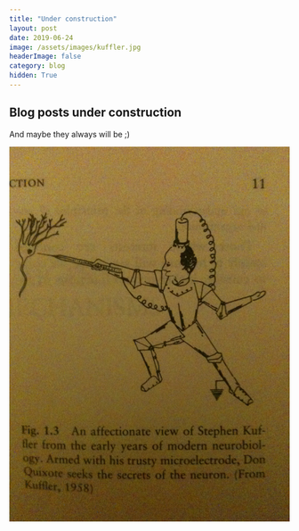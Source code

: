 ```yaml
---
title: "Under construction"
layout: post
date: 2019-06-24 
image: /assets/images/kuffler.jpg
headerImage: false
category: blog
hidden: True
---
```


## Blog posts under construction

And maybe they always will be ;)

![kuffler](/assets/images/kuffler2.jpg)
